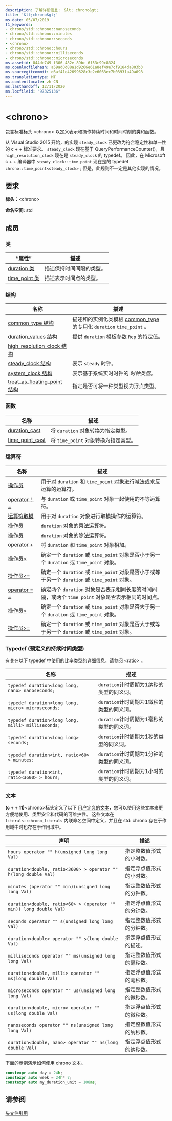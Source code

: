 ```yaml
---
description: 了解详细信息： &lt; chrono&gt;
title: '&lt;chrono&gt;'
ms.date: 05/07/2019
f1_keywords:
- chrono/std::chrono::nanoseconds
- chrono/std::chrono::minutes
- chrono/std::chrono::seconds
- <chrono>
- chrono/std::chrono::hours
- chrono/std::chrono::milliseconds
- chrono/std::chrono::microseconds
ms.assetid: 844de749-f306-482e-89bc-6f53c99c8324
ms.openlocfilehash: a59ad0d88a1d9266e61a8ef49e7cf9184da803b3
ms.sourcegitcommit: d6af41e42699628c3e2e6063ec7b03931a49a098
ms.translationtype: MT
ms.contentlocale: zh-CN
ms.lasthandoff: 12/11/2020
ms.locfileid: "97325136"
---
```

# <a name="ltchronogt"></a>&lt;chrono&gt;

包含标准标头 \<chrono> 以定义表示和操作持续时间和时间时刻的类和函数。

从 Visual Studio 2015 开始，的实现 `steady_clock` 已更改为符合稳定性和单一性的 c + + 标准要求。 `steady_clock` 现在基于 QueryPerformanceCounter()，且 `high_resolution_clock` 现在是 `steady_clock` 的 typedef。 因此，在 Microsoft c + + 编译器中 `steady_clock::time_point` 现在是的 typedef `chrono::time_point<steady_clock>` ; 但是，此规则不一定是其他实现的情况。

## <a name="requirements"></a>要求

**标头：**\<chrono>

**命名空间:** std

## <a name="members"></a>成员

### <a name="classes"></a>类

|“属性”|描述|
|-|-|
|[duration 类](../standard-library/duration-class.md)|描述保持时间间隔的类型。|
|[time_point 类](../standard-library/time-point-class.md)|描述表示时间点的类型。|

### <a name="structs"></a>结构

|名称|描述|
|-|-|
|[common_type 结构](../standard-library/common-type-structure.md)|描述和的实例化类模板 [common_type](../standard-library/common-type-class.md) 的专用化 `duration` `time_point` 。|
|[duration_values 结构](../standard-library/duration-values-structure.md)|提供 `duration` 模板参数 `Rep` 的特定值。|
|[high_resolution_clock 结构](../standard-library/high-resolution-clock-struct.md)||
|[steady_clock 结构](../standard-library/steady-clock-struct.md)|表示 `steady` 时钟。|
|[system_clock 结构](../standard-library/system-clock-structure.md)|表示基于系统实时时钟的 *时钟类型*。|
|[treat_as_floating_point 结构](../standard-library/treat-as-floating-point-structure.md)|指定是否可将一种类型视为浮点类型。|

### <a name="functions"></a>函数

|名称|描述|
|-|-|
|[duration_cast](../standard-library/chrono-functions.md#duration_cast)|将 `duration` 对象转换为指定类型。|
|[time_point_cast](../standard-library/chrono-functions.md#time_point_cast)|将 `time_point` 对象转换为指定类型。|

### <a name="operators"></a>运算符

|名称|描述|
|-|-|
|[操作员](../standard-library/chrono-operators.md#operator-)|用于对 `duration` 和 `time_point` 对象进行减法或求反运算的运算符。|
|[operator！ =](../standard-library/chrono-operators.md#op_neq)|与 `duration` 或 `time_point` 对象一起使用的不等运算符。|
|[运算符取模](../standard-library/chrono-operators.md#op_modulo)|用于对 `duration` 对象进行取模操作的运算符。|
|[操作员](../standard-library/chrono-operators.md#op_star)|`duration` 对象的乘法运算符。|
|[操作员](../standard-library/chrono-operators.md#op_div)|`duration` 对象的除法运算符。|
|[operator +](../standard-library/chrono-operators.md#op_add)|将 `duration` 和 `time_point` 对象相加。|
|[操作员&lt;](../standard-library/chrono-operators.md#op_lt)|确定一个 `duration` 或 `time_point` 对象是否小于另一个 `duration` 或 `time_point` 对象。|
|[操作员&lt;=](../standard-library/chrono-operators.md#op_lt_eq)|确定一个 `duration` 或 `time_point` 对象是否小于或等于另一个 `duration` 或 `time_point` 对象。|
|[operator = =](../standard-library/chrono-operators.md#op_eq_eq)|确定两个 `duration` 对象是否表示相同长度的时间间隔，或两个 `time_point` 对象是否表示相同的时间点。|
|[操作员&gt;](../standard-library/chrono-operators.md#op_gt)|确定一个 `duration` 或 `time_point` 对象是否大于另一个 `duration` 或 `time_point` 对象。|
|[操作员&gt;=](../standard-library/chrono-operators.md#op_gt_eq)|确定一个 `duration` 或 `time_point` 对象是否大于或等于另一个 `duration` 或 `time_point` 对象。|

### <a name="typedefs-predefined-duration-types"></a>Typedef (预定义的持续时间类型) 

有关在以下 typedef 中使用的比率类型的详细信息，请参阅 [\<ratio>](../standard-library/ratio.md) 。

|名称|描述|
|-|-|
|`typedef duration<long long, nano> nanoseconds;`|`duration`计时周期为1纳秒的类型的同义词。|
|`typedef duration<long long, micro> microseconds;`|`duration`计时周期为1微秒的类型的同义词。|
|`typedef duration<long long, milli> milliseconds;`|`duration`计时周期为1毫秒的类型的同义词。|
|`typedef duration<long long> seconds;`|`duration`计时周期为1秒的类型的同义词。|
|`typedef duration<int, ratio<60> > minutes;`|`duration`计时周期为1分钟的类型的同义词。|
|`typedef duration<int, ratio<3600> > hours;`|`duration`计时周期为1小时的类型的同义词。|

### <a name="literals"></a>文本

**(c + + 11)**\<chrono>标头定义了以下 [用户定义的文本](../cpp/user-defined-literals-cpp.md)，您可以使用这些文本来更方便地使用、类型安全和代码的可维护性。 这些文本在 `literals::chrono_literals` 内联命名空间中定义，并且在 std::chrono 存在于作用域中时也存在于作用域中。

|声明|描述|
|-|-|
|`hours operator "" h(unsigned long long Val)`|指定整数值形式的小时数。|
|`duration<double, ratio<3600> > operator "" h(long double Val)`|指定浮点值形式的小时数。|
|`minutes (operator "" min)(unsigned long long Val)`|指定整数值形式的分钟数。|
|`duration<double, ratio<60> > (operator "" min)( long double Val)`|指定浮点值形式的分钟数。|
|`seconds operator "" s(unsigned long long Val)`|指定整数值形式的分钟数。|
|`duration<double> operator "" s(long double Val)`|指定浮点值形式的描述。|
|`milliseconds operator "" ms(unsigned long long Val)`|指定整数值形式的毫秒数。|
|`duration<double, milli> operator "" ms(long double Val)`|指定浮点值形式的毫秒数。|
|`microseconds operator "" us(unsigned long long Val)`|指定整数值形式的微秒数。|
|`duration<double, micro> operator "" us(long double Val)`|指定浮点值形式的微秒数。|
|`nanoseconds operator "" ns(unsigned long long Val)`|指定整数值形式的纳秒数。|
|`duration<double, nano> operator "" ns(long double Val)`|指定浮点值形式的纳秒数。|

下面的示例演示如何使用 chrono 文本。

```cpp
constexpr auto day = 24h;
constexpr auto week = 24h* 7;
constexpr auto my_duration_unit = 108ms;
```

## <a name="see-also"></a>请参阅

[头文件引用](../standard-library/cpp-standard-library-header-files.md)

